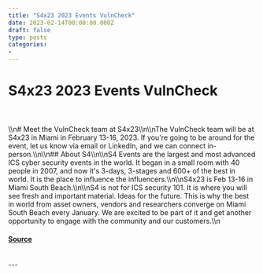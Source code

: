 ```yaml
---
title: "S4x23 2023 Events VulnCheck"
date: 2023-02-14T00:00:00.000Z
draft: false
type: posts
categories: 
- 
---
```

# S4x23 2023 Events VulnCheck

<br/>

<br/>
\\n# Meet the VulnCheck team at S4x23\\n\\nThe VulnCheck team will be at S4x23 in Miami in February 13-16, 2023. If you're going to be around for the event, let us know via email or LinkedIn, and we can connect in-person.\\n\\n## About S4\\n\\nS4 Events are the largest and most advanced ICS cyber security events in the world. It began in a small room with 40 people in 2007, and now it's 3-days, 3-stages and 600+ of the best in world. It is the place to influence the influencers.\\n\\nS4x23 is Feb 13-16 in Miami South Beach.\\n\\nS4 is not for ICS security 101. It is where you will see fresh and important material. Ideas for the future. This is why the best in world from asset owners, vendors and researchers converge on Miami South Beach every January. We are excited to be part of it and get another opportunity to engage with the community and our customers.\\n

#### [Source](https://vulncheck.com/blog/s4x23)

<br/>
---
